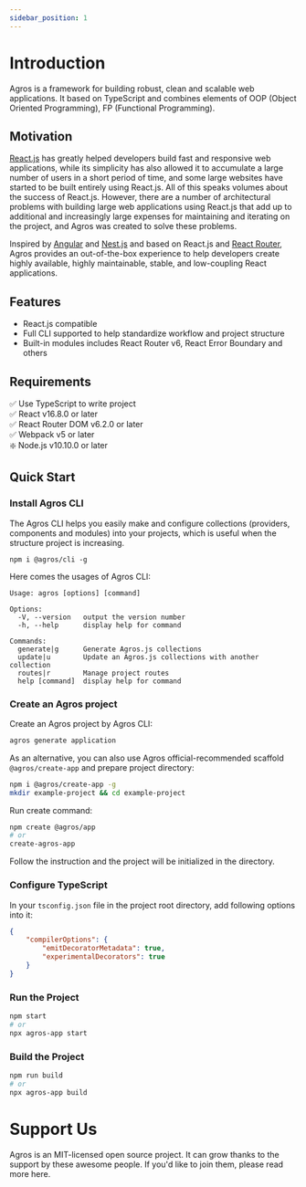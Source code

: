 ```yaml
---
sidebar_position: 1
---
```


# Introduction

Agros is a framework for building robust, clean and scalable web applications. It based on TypeScript and combines elements of OOP (Object Oriented Programming), FP (Functional Programming).

## Motivation

[React.js](https://reactjs.org) has greatly helped developers build fast and responsive web applications, while its simplicity has also allowed it to accumulate a large number of users in a short period of time, and some large websites have started to be built entirely using React.js. All of this speaks volumes about the success of React.js. However, there are a number of architectural problems with building large web applications using React.js that add up to additional and increasingly large expenses for maintaining and iterating on the project, and Agros was created to solve these problems.

Inspired by [Angular](https://angular.io) and [Nest.js](https://nestjs.com/) and based on React.js and [React Router](https://reactrouter.com/), Agros provides an out-of-the-box experience to help developers create highly available, highly maintainable, stable, and low-coupling React applications.

## Features

- React.js compatible
- Full CLI supported to help standardize workflow and project structure
- Built-in modules includes React Router v6, React Error Boundary and others

## Requirements

✅ Use TypeScript to write project<br />
✅ React v16.8.0 or later<br />
✅ React Router DOM v6.2.0 or later<br />
✅ Webpack v5 or later<br />
❇️ Node.js v10.10.0 or later

## Quick Start

### Install Agros CLI

The Agros CLI helps you easily make and configure collections (providers, components and modules) into your projects, which is useful when the structure project is increasing.

```
npm i @agros/cli -g
```

Here comes the usages of Agros CLI:

```
Usage: agros [options] [command]

Options:
  -V, --version   output the version number
  -h, --help      display help for command

Commands:
  generate|g      Generate Agros.js collections
  update|u        Update an Agros.js collections with another collection
  routes|r        Manage project routes
  help [command]  display help for command
```

### Create an Agros project

Create an Agros project by Agros CLI:

```bash
agros generate application
```

As an alternative, you can also use Agros official-recommended scaffold `@agros/create-app` and prepare project directory:

```bash
npm i @agros/create-app -g
mkdir example-project && cd example-project
```

Run create command:

```bash
npm create @agros/app
# or
create-agros-app
```

Follow the instruction and the project will be initialized in the directory.

### Configure TypeScript

In your `tsconfig.json` file in the project root directory, add following options into it:

```json
{
    "compilerOptions": {
        "emitDecoratorMetadata": true,
        "experimentalDecorators": true
    }
}
```

### Run the Project

```bash
npm start
# or
npx agros-app start
```

### Build the Project

```bash
npm run build
# or
npx agros-app build
```

# Support Us

Agros is an MIT-licensed open source project. It can grow thanks to the support by these awesome people. If you'd like to join them, please read more here.
